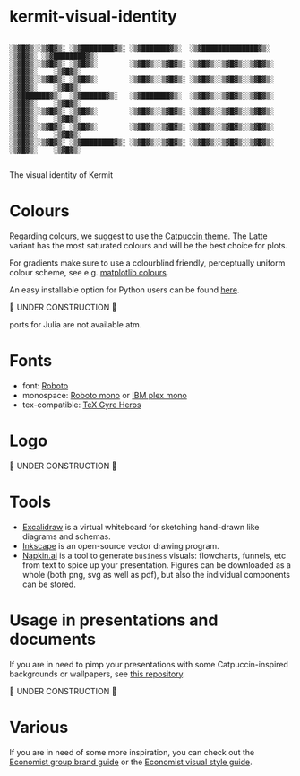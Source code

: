 # kermit-visual-identity

```

░▒▓█▓▒░░▒▓█▓▒░ ░▒▓████████▓▒░ ░▒▓███████▓▒░  ░▒▓██████████████▓▒░  ░▒▓█▓▒░ ░▒▓████████▓▒░ 
░▒▓█▓▒░░▒▓█▓▒░ ░▒▓█▓▒░        ░▒▓█▓▒░░▒▓█▓▒░ ░▒▓█▓▒░░▒▓█▓▒░░▒▓█▓▒░ ░▒▓█▓▒░    ░▒▓█▓▒░     
░▒▓█▓▒░░▒▓█▓▒░ ░▒▓█▓▒░        ░▒▓█▓▒░░▒▓█▓▒░ ░▒▓█▓▒░░▒▓█▓▒░░▒▓█▓▒░ ░▒▓█▓▒░    ░▒▓█▓▒░     
░▒▓███████▓▒░  ░▒▓██████▓▒░   ░▒▓███████▓▒░  ░▒▓█▓▒░░▒▓█▓▒░░▒▓█▓▒░ ░▒▓█▓▒░    ░▒▓█▓▒░     
░▒▓█▓▒░░▒▓█▓▒░ ░▒▓█▓▒░        ░▒▓█▓▒░░▒▓█▓▒░ ░▒▓█▓▒░░▒▓█▓▒░░▒▓█▓▒░ ░▒▓█▓▒░    ░▒▓█▓▒░     
░▒▓█▓▒░░▒▓█▓▒░ ░▒▓█▓▒░        ░▒▓█▓▒░░▒▓█▓▒░ ░▒▓█▓▒░░▒▓█▓▒░░▒▓█▓▒░ ░▒▓█▓▒░    ░▒▓█▓▒░     
░▒▓█▓▒░░▒▓█▓▒░ ░▒▓████████▓▒░ ░▒▓█▓▒░░▒▓█▓▒░ ░▒▓█▓▒░░▒▓█▓▒░░▒▓█▓▒░ ░▒▓█▓▒░    ░▒▓█▓▒░     
                                                                                                                                                      
```

The visual identity of Kermit

# Colours

Regarding colours, we suggest to use the [Catpuccin theme](https://catppuccin.com/). The Latte variant has the most saturated colours and will be the best choice for plots.

For gradients make sure to use a colourblind friendly, perceptually uniform colour scheme, see e.g. [matplotlib colours](https://matplotlib.org/stable/users/explain/colors/colormaps.html#sequential).

An easy installable option for Python users can be found [here](https://github.com/catppuccin/python).

🚧️ UNDER CONSTRUCTION 🚧️

ports for Julia are not available atm.

# Fonts


- font: [Roboto](https://fonts.google.com/specimen/Roboto)
- monospace: [Roboto mono](https://fonts.google.com/specimen/Roboto+Mono) or [IBM plex mono](https://fonts.google.com/specimen/IBM+Plex+Mono)
- tex-compatible: [TeX Gyre Heros](https://ctan.org/pkg/tex-gyre-heros?lang=en)


# Logo

🚧️ UNDER CONSTRUCTION 🚧️


# Tools

- [Excalidraw](https://excalidraw.com/) is a virtual whiteboard for sketching hand-drawn like diagrams and schemas.
- [Inkscape](https://inkscape.org/) is an open-source vector drawing program.
- [Napkin.ai](https://www.napkin.ai/) is a tool to generate `business` visuals: flowcharts, funnels, etc from text to spice up your presentation. Figures can be downloaded as a whole (both png, svg as well as pdf), but also the individual components can be stored.

# Usage in presentations and documents

If you are in need to pimp your presentations with some Catpuccin-inspired backgrounds or wallpapers, see [this repository](https://github.com/zhichaoh/catppuccin-wallpapers).

🚧️ UNDER CONSTRUCTION 🚧️


# Various

If you are in need of some more inspiration, you can check out the [Economist group brand guide](https://design-system.economist.com/documents/The_Economist_Group_brand_style_guide-Nov-2017.pdf) or the [Economist visual style guide](https://design-system.economist.com/documents/CHARTstyleguide_20170505.pdf).
